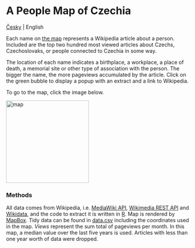 # A People Map of Czechia

[Česky](../master/README.md) | English

Each name on [the map](https://jchrom.github.io/people-map-cs/index.html) represents a Wikipedia article about a person. Included are the top two hundred most viewed articles about Czechs, Czechoslovaks, or people connected to Czechia in some way.

The location of each name indicates a birthplace, a workplace, a place of death, a memorial site or other type of association with the person. The bigger the name, the more pageviews accumulated by the article. Click on the green bubble to display a popup with an extract and a link to Wikipedia.

To go to the map, click the image below.

<p>
  <a href="https://jchrom.github.io/people-map-cs/index.html" title="Click for redirect to the map">
    <img src="../master/map.png" alt="map" height="225px" width="auto" target="_blank" />
  </a>
</p>

### Methods

All data comes from Wikipedia, i.e. [MediaWiki API](https://cs.wikipedia.org/w/api.php?action=help&modules=main&recursivesubmodules), [Wikimedia REST API](https://cs.wikipedia.org/api/rest_v1/) and [Wikidata](https://www.wikidata.org/wiki/Wikidata:Main_Page), and the code to extract it is written in [R](https://cran.r-project.org/index.html). Map is rendered by [MapBox](https://www.mapbox.com/). Tidy data can be found in [data.csv](../master/data.csv) including the coordinates used in the map. _Views_ represent the sum total of pageviews per month. In this map, a median value over the last five years is used. Articles with less than one year worth of data were dropped.
